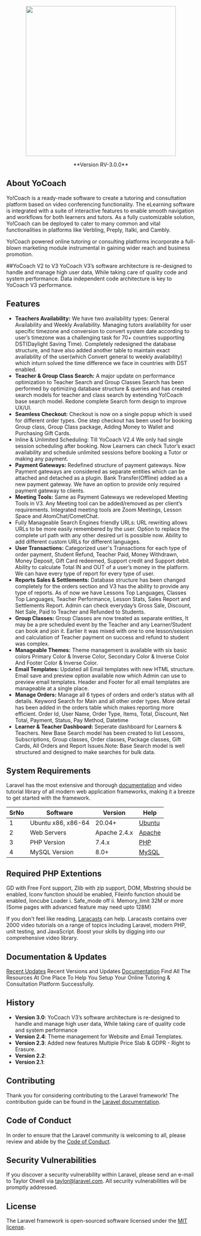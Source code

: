 <p align="center"><a href="https://v3.yo-coach.com/" target="_blank"><img src="https://v3.yo-coach.com/images/yocoach-logo.svg" width="400"></a></p>

<p align="center">**Version RV-3.0.0**</p>

## About YoCoach

Yo!Coach is a ready-made software to create a tutoring and consultation platform based on video conferencing functionality. The eLearning software is integrated with a suite of interactive features to enable smooth navigation and workflows for both learners and tutors. As a fully customizable solution, Yo!Coach can be deployed to cater to many common and vital functionalities in platforms like Verbling, Preply, Italki, and Cambly.

Yo!Coach powered online tutoring or consulting platforms incorporate a full-blown marketing module instrumental in gaining wider reach and business promotion.

##YoCoach V2 to V3
YoCoach V3’s software architecture is re-designed to handle and manage high user data, While taking care of quality code and system performance. Data independent code architecture is key to YoCoach V3 performance.

## Features
- **Teachers Availability:** We have two availability types: General Availability and Weekly Availability. Managing tutors availability for user specific timezone and conversion to convert system date according to user’s timezone was a challenging task for 70+ countries supporting DST(Daylight Saving Time). Completely redesigned the database structure, and have also added another table to maintain exact availability of the user(which Convert general to weekly availability) which inturn solved the time difference we face in countries with DST enabled.
- **Teacher & Group Class Search:** A major update on performance optimization to Teacher Search and Group Classes Search has been performed by optimizing database structure & queries and has created search models for teacher and class search by extending Yo!Coach base search model.  Redone complete Search form design to improve UX/UI.
- **Seamless Checkout:** Checkout is now on a single popup which is used for different order types. One step checkout has been used for booking Group class, Group Class package, Adding Money to Wallet and Purchasing Gift Cards.
- Inline & Unlimited Scheduling: Till YoCoach V2.4 We only had single session scheduling after booking. Now Learners can check Tutor’s exact availability and schedule unlimited sessions before booking a Tutor or making any payment.
- **Payment Gateways:** Redefined structure of payment gateways. Now Payment gateways are considered as separate entities which can be attached and detached as a plugin. Bank Transfer(Offline) added as a new payment gateway. We have an option to provide only required payment gateway to clients.
- **Meeting Tools:** Same as Payment Gateways we redeveloped Meeting Tools in V3. Any Meeting tool can be added/removed as per client’s requirements. Integrated meeting tools are Zoom Meetings, Lesson Space and AtomChat/CometChat.
- Fully Manageable Search Engines friendly URLs: URL rewriting allows URLs to be more easily remembered by the user. Option to replace the complete url path with any other desired url is possible now. Ability to add different custom URLs for different languages.
- **User Transactions:** Categorized user's Transactions for each type of order payment, Student Refund, Teacher Paid, Money Withdrawn, Money Deposit, Gift Card redeemed, Support credit and Support debit. Ability to calculate Total IN and OUT of a user’s money in the platform. We can have every type of report for every type of user.
- **Reports Sales & Settlements:** Database structure has been changed completely for the orders section and V3 has the ability to provide any type of reports. As of now we have Lessons Top Languages, Classes Top Languages, Teacher Performance, Lesson Stats,  Sales Report and  Settlements Report. Admin can check everyday’s Gross Sale, Discount, Net Sale, Paid to Teacher and Refunded to Students.
- **Group Classes:** Group Classes are now treated as separate entities, It may be a pre scheduled event by the Teacher and any Learner/Student can book and join it. Earlier it was mixed with one to one lesson/session and calculation of Teacher payment on success and refund to student was complex.
- **Manageable Themes:** Theme management is available with six basic colors Primary Color & Inverse Color,  Secondary Color & Inverse Color And Footer Color & Inverse Color.
- **Email Templates:** Updated all Email templates with new HTML structure. Email save and preview option available now which Admin can use to preview email templates. Header and Footer for all email templates are manageable at a single place.
- **Manage Orders:** Manage all 6 types of orders and order’s status with all details. Keyword Search for Main and all other order types. More detail has been added in the orders table which makes reporting more efficient. Order Id, User Name, Order Type, Items, Total, Discount, Net Total, Payment, Status, Pay Method, Datetime
- **Learner & Teacher Dashboard:** Seperate dashboard for Learners & Teachers. New Base Search model has been created to list Lessons, Subscriptions, Group classes, Order classes, Package classes, Gift Cards, All Orders and Report Issues.Note: Base Search model is well structured and designed to make searches for bulk data.


## System Requirements

Laravel has the most extensive and thorough [documentation](https://laravel.com/docs) and video tutorial library of all modern web application frameworks, making it a breeze to get started with the framework.

| SrNo | Software | Version | Help|
| ------------ | ------------ | ------------ | ------------ |
| 1 | Ubuntu x86, x86-64 | 20.04+  | [Ubuntu](https://ubuntu.com/)  |
| 2 | Web Servers | Apache 2.4.x | [Apache](https://httpd.apache.org/)  | 
| 3 | PHP Version | 7.4.x |  [PHP](https://www.php.net/) | 
| 4 | MySQL Version | 8.0+ | [MySQL](https://www.mysql.com/)  | 

## Required PHP Extentions

GD with Free Font support, Zlib with zip support, DOM, Mbstring should be enabled, Iconv function should be enabled, Fileinfo function should be enabled, Ioncube Loader
          i. Safe_mode off
          ii. Memory_limit 32M or more (Some pages with advanced feature may need upto 128M)

If you don't feel like reading, [Laracasts](https://laracasts.com) can help. Laracasts contains over 2000 video tutorials on a range of topics including Laravel, modern PHP, unit testing, and JavaScript. Boost your skills by digging into our comprehensive video library.

## Documentation & Updates

[Recent Updates](https://www.yo-coach.com/recent-updates.html) Recent Versions and Updates 
[Documentation](https://www.yo-coach.com/documentation.html) Find All The Resources At One Place To Help You Setup Your Online Tutoring & Consultation Platform Successfully.

## History

- **Version 3.0**: YoCoach V3’s software architecture is re-designed to handle and manage high user data, While taking care of quality code and system performance
- **Version 2.4**: Theme management for Website and Email Templates.
- **Version 2.3**: Added new features Multiple Price Slab & GDPR - Right to Erasure.
- **Version 2.2**: 
- **Version 2.1**: 

## Contributing

Thank you for considering contributing to the Laravel framework! The contribution guide can be found in the [Laravel documentation](https://laravel.com/docs/contributions).

## Code of Conduct

In order to ensure that the Laravel community is welcoming to all, please review and abide by the [Code of Conduct](https://laravel.com/docs/contributions#code-of-conduct).

## Security Vulnerabilities

If you discover a security vulnerability within Laravel, please send an e-mail to Taylor Otwell via [taylor@laravel.com](mailto:taylor@laravel.com). All security vulnerabilities will be promptly addressed.

## License

The Laravel framework is open-sourced software licensed under the [MIT license](https://opensource.org/licenses/MIT).
